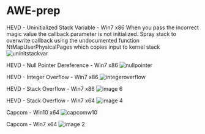 # AWE-prep

HEVD - Uninitialized Stack Variable - Win7 x86
When you pass the incorrect magic value the callback parameter is not initialized. Spray stack to overwrite callback using the       undocumented function NtMapUserPhysicalPages which copies input to kernel stack
![uninitstackvar](https://user-images.githubusercontent.com/18420902/30252393-42875b60-9637-11e7-8008-eea401fc7d51.png)

HEVD - Null Pointer Dereference - Win7 x86
![nullpointer](https://user-images.githubusercontent.com/18420902/30246695-12925600-95c7-11e7-8384-cc3a0c9268eb.png)

HEVD - Integer Overflow - Win7 x86
![integeroverflow](https://user-images.githubusercontent.com/18420902/30245487-ee233aee-95a0-11e7-9734-fb884165fcbc.png)

HEVD - Stack Overflow - Win7 x86
![image 6](https://cloud.githubusercontent.com/assets/18420902/23335109/b34ba266-fb73-11e6-8131-3f1970ba354c.jpg)

HEVD - Stack Overflow - Win7 x64
![image 4](https://cloud.githubusercontent.com/assets/18420902/23334842/2560ccd4-fb6d-11e6-9ac9-b15cdff620d1.jpg)

Capcom - Win10 x64
![capcomw10](https://cloud.githubusercontent.com/assets/18420902/24686876/1a5aac38-197c-11e7-9c79-fc3697764e81.png)

Capcom - Win7 x64
![image 2](https://cloud.githubusercontent.com/assets/18420902/23334841/2560485e-fb6d-11e6-9ec3-52abd7361d77.jpg)
